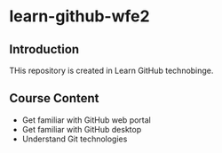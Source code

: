 # learn-github-wfe2

## Introduction

THis repository is created in Learn GitHub technobinge.

## Course Content

* Get familiar with GitHub web portal
* Get familiar with GitHub desktop
* Understand Git technologies

